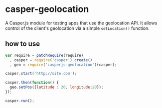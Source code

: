 # casper-geolocation
A Casper.js module for testing apps that use the geolocation API.
It allows control of the client's geolocation via a simple `setLocation()`
function.

## how to use 
```javascript
var require = patchRequire(require)
  , casper = require('casper').create()
  , geo = require('casperjs-geolocation')(casper);

casper.start('http://site.com');

casper.then(function() {
  geo.setPos({latitude : 20, longitude:20});
});

casper.run();
```

